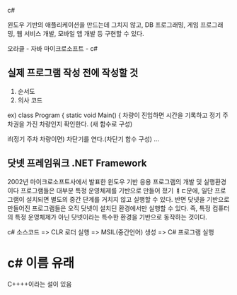 c# 

윈도우 기반의 애플리케이션을 만드는데 그치지 않고, DB 프로그래밍, 게임 프로그래밍, 웹 서비스 개발, 모바일 앱 개발 등 구현할 수 있다.


오라클 - 자바
마이크로소프트 - c#


## 실제 프로그램 작성 전에 작성할 것
1. 순서도
2. 의사 코드

ex)
class Program
{
static void Main()
{
차량이 진입하면 시간을 기록하고
정기 주차권을 가진 차량인지 확인한다. (새 함수로 구성)

if(정기 주차 차량이면)
차단기를 연다.(차단기 함수 구성)
...


## 닷넷 프레임워크 .NET Framework
2002년 마이크로소프트사에서 발표한 윈도우 기반 응용 프로그램의 개발 및 실행환경이다
프로그램들은 대부분 특정 운영체제를 기반으로 만들어 졌기 ㅒㄷ문에, 일단 프로그램이 설치되면 별도의 중간 단계를 거치지 않고 실행할 수 있다.
반면 닷넷을 기반으로 만들어진 프로그램들은 오직 닷넷이 설치딘 환경에서만 실행할 수 있다.
즉, 특정 컴퓨터의 특정 운영체제가 아닌 닷넷이라는 특수한 환경을 기반으로 동작하는 것이다.

c# 소스코드 => CLR 로더 실행 => MSIL(중간언어) 생성 => C# 프로그램 실행


# c# 이름 유래
C++++이라는 설이 있음
